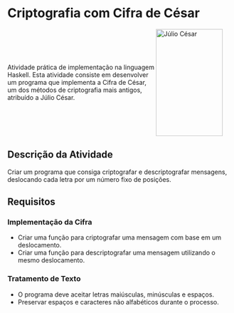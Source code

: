 # Criptografia com Cifra de César

<div style="display: flex; align-items: center;">
  <p>
    Atividade prática de implementação na linguagem Haskell.
    Esta atividade consiste em desenvolver um programa que implementa a Cifra de César, 
    um dos métodos de criptografia mais antigos, atribuído a Júlio César.
   
  </p>
   <img src="https://upload.wikimedia.org/wikipedia/commons/thumb/0/06/Julius_Caesar_Coustou_Louvre_MR1798.jpg/250px-Julius_Caesar_Coustou_Louvre_MR1798.jpg" 
       alt="Júlio César" 
       height="240" width="150" 
       style="margin-right: 20px;">
</div>

## Descrição da Atividade
Criar um programa que consiga criptografar e descriptografar mensagens, deslocando cada letra por um número fixo de posições.

## Requisitos

### Implementação da Cifra
- Criar uma função para criptografar uma mensagem com base em um deslocamento.
- Criar uma função para descriptografar uma mensagem utilizando o mesmo deslocamento.

### Tratamento de Texto
- O programa deve aceitar letras maiúsculas, minúsculas e espaços.
- Preservar espaços e caracteres não alfabéticos durante o processo.

